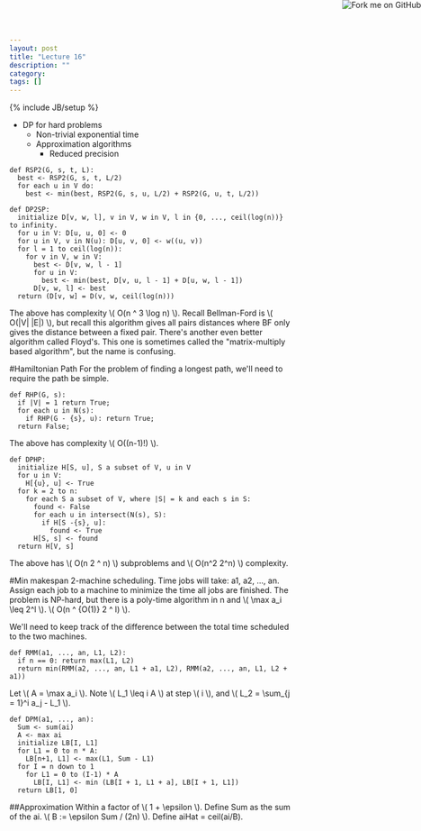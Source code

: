 ```yaml
---
layout: post
title: "Lecture 16"
description: ""
category: 
tags: []
---
```

{% include JB/setup %}

<script type="text/javascript"
  src="http://cdn.mathjax.org/mathjax/latest/MathJax.js?config=TeX-AMS-MML_HTMLorMML">
</script>

<a href="https://github.com/emchristiansen/CSE202/tree/gh-pages/_posts">
  <img style="position: absolute; top: 0; right: 0; border: 0;" src="https://s3.amazonaws.com/github/ribbons/forkme_right_darkblue_121621.png" alt="Fork me on GitHub">
</a>

<!--EDIT BELOW THIS LINE, UNLESS YOU ARE DOING SOMETHING SPECIAL.-->

  * DP for hard problems
    * Non-trivial exponential time
    * Approximation algorithms
      * Reduced precision

```
def RSP2(G, s, t, L):
  best <- RSP2(G, s, t, L/2)
  for each u in V do:
    best <- min(best, RSP2(G, s, u, L/2) + RSP2(G, u, t, L/2))
```

```
def DP2SP:
  initialize D[v, w, l], v in V, w in V, l in {0, ..., ceil(log(n))} to infinity.
  for u in V: D[u, u, 0] <- 0
  for u in V, v in N(u): D[u, v, 0] <- w((u, v))
  for l = 1 to ceil(log(n)):
    for v in V, w in V:
      best <- D[v, w, l - 1]
      for u in V:
        best <- min(best, D[v, u, l - 1] + D[u, w, l - 1])
      D[v, w, l] <- best
  return (D[v, w] = D(v, w, ceil(log(n)))
```

The above has complexity \\( O(n ^ 3 \log n) \\).
Recall Bellman-Ford is \\( O(|V| |E|) \\), but recall this algorithm gives all pairs distances where BF only gives the distance between a fixed pair.
There's another even better algorithm called Floyd's.
This one is sometimes called the "matrix-multiply based algorithm", but the name is confusing.

#Hamiltonian Path
For the problem of finding a longest path, we'll need to require the path be simple.

```
def RHP(G, s):
  if |V| = 1 return True;
  for each u in N(s):
    if RHP(G - {s}, u): return True;
  return False; 
```

The above has complexity \\( O((n-1)!) \\).

```
def DPHP:
  initialize H[S, u], S a subset of V, u in V
  for u in V:
    H[{u}, u] <- True
  for k = 2 to n:
    for each S a subset of V, where |S| = k and each s in S:
      found <- False
      for each u in intersect(N(s), S):
        if H[S -{s}, u]:
          found <- True
      H[S, s] <- found
  return H[V, s]
```

The above has \\( O(n 2 ^ n) \\) subproblems and \\( O(n^2 2^n) \\) complexity.

#Min makespan
2-machine scheduling.
Time jobs will take: a1, a2, ..., an.
Assign each job to a machine to minimize the time all jobs are finished.
The problem is NP-hard, but there is a poly-time algorithm in n and \\( \max a\_i \leq 2^l \\).
\\( O(n ^ {O(1)} 2 ^ l) \\).

We'll need to keep track of the difference between the total time scheduled to the two machines.


```
def RMM(a1, ..., an, L1, L2):
  if n == 0: return max(L1, L2)
  return min(RMM(a2, ..., an, L1 + a1, L2), RMM(a2, ..., an, L1, L2 + a1))
```

Let \\( A = \max a\_i \\).
Note \\( L\_1 \leq i A \\) at step \\( i \\), and \\( L\_2 = \sum\_{j = 1}^i a\_j - L\_1 \\).

```
def DPM(a1, ..., an):
  Sum <- sum(ai)
  A <- max ai
  initialize LB[I, L1]
  for L1 = 0 to n * A:
    LB[n+1, L1] <- max(L1, Sum - L1)
  for I = n down to 1
    for L1 = 0 to (I-1) * A
      LB[I, L1] <- min (LB[I + 1, L1 + a], LB[I + 1, L1])
  return LB[1, 0]
```

##Approximation
Within a factor of \\( 1 + \epsilon \\).
Define Sum as the sum of the ai.
\\( B := \epsilon Sum / (2n) \\).
Define aiHat = ceil(ai/B).
